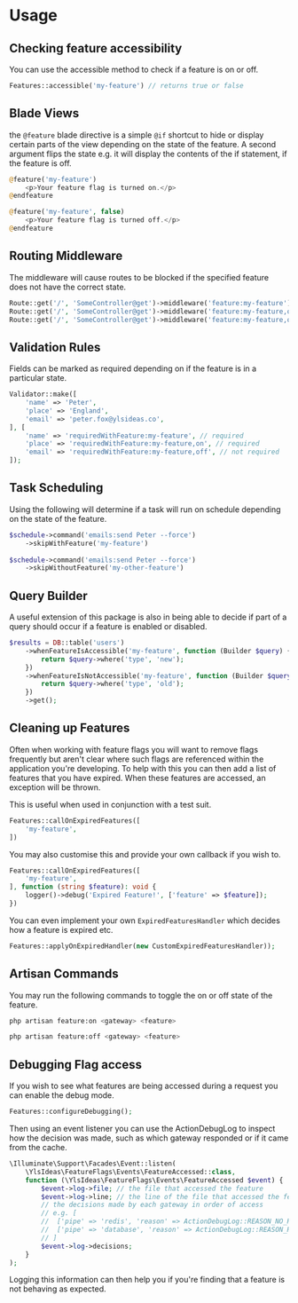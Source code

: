 # Usage

## Checking feature accessibility

You can use the accessible method to check if a feature is on or off.

```php
Features::accessible('my-feature') // returns true or false
```

## Blade Views

the `@feature` blade directive is a simple `@if` shortcut to hide or display certain parts of the view
depending on the state of the feature. A second argument flips the state e.g. it will display the contents
of the if statement, if the feature is off.

```php
@feature('my-feature')
    <p>Your feature flag is turned on.</p>
@endfeature

@feature('my-feature', false)
    <p>Your feature flag is turned off.</p>
@endfeature
```

## Routing Middleware

The middleware will cause routes to be blocked if the specified feature does not have the correct state.

```php
Route::get('/', 'SomeController@get')->middleware('feature:my-feature')
Route::get('/', 'SomeController@get')->middleware('feature:my-feature,on')
Route::get('/', 'SomeController@get')->middleware('feature:my-feature,off,404')
```

## Validation Rules

Fields can be marked as required depending on if the feature is in a particular state.

```php
Validator::make([
    'name' => 'Peter',
    'place' => 'England',
    'email' => 'peter.fox@ylsideas.co',
], [
    'name' => 'requiredWithFeature:my-feature', // required
    'place' => 'requiredWithFeature:my-feature,on', // required
    'email' => 'requiredWithFeature:my-feature,off', // not required
]);
```

## Task Scheduling

Using the following will determine if a task will run on schedule depending on the state of the
feature.

```php
$schedule->command('emails:send Peter --force')
    ->skipWithFeature('my-feature')
    
$schedule->command('emails:send Peter --force')
    ->skipWithoutFeature('my-other-feature')    
```

## Query Builder

A useful extension of this package is also in being able to decide if part of a query should occur if a feature is
enabled or disabled.

```php
$results = DB::table('users')
    ->whenFeatureIsAccessible('my-feature', function (Builder $query) {
        return $query->where('type', 'new');
    })
    ->whenFeatureIsNotAccessible('my-feature', function (Builder $query) {
        return $query->where('type', 'old');
    })
    ->get();
```

## Cleaning up Features

Often when working with feature flags you will want to remove flags frequently but aren't clear where
such flags are referenced within the application you're developing. To help with this you can then
add a list of features that you have expired. When these features are accessed, an exception will be thrown.

This is useful when used in conjunction with a test suit.

```php
Features::callOnExpiredFeatures([
    'my-feature',
])
```

You may also customise this and provide your own callback if you wish to.

```php
Features::callOnExpiredFeatures([
    'my-feature',
], function (string $feature): void {
    logger()->debug('Expired Feature!', ['feature' => $feature]);
})
```

You can even implement your own `ExpiredFeaturesHandler` which decides how a feature is expired etc.

```php
Features::applyOnExpiredHandler(new CustomExpiredFeaturesHandler));
```

## Artisan Commands

You may run the following commands to toggle the on or off state of the feature.

```bash
php artisan feature:on <gateway> <feature>

php artisan feature:off <gateway> <feature>
```

## Debugging Flag access

If you wish to see what features are being accessed during a request you can enable the debug mode.

```php
Features::configureDebugging();
```

Then using an event listener you can use the ActionDebugLog to inspect how the decision was made, such as
which gateway responded or if it came from the cache.

```php
\Illuminate\Support\Facades\Event::listen(
    \YlsIdeas\FeatureFlags\Events\FeatureAccessed::class, 
    function (\YlsIdeas\FeatureFlags\Events\FeatureAccessed $event) {
        $event->log->file; // the file that accessed the feature
        $event->log->line; // the line of the file that accessed the feature
        // the decisions made by each gateway in order of access
        // e.g. [
        //  ['pipe' => 'redis', 'reason' => ActionDebugLog::REASON_NO_RESULT, 'result' => false],
        //  ['pipe' => 'database', 'reason' => ActionDebugLog::REASON_RESULT, 'result' => true],
        // ]
        $event->log->decisions;
    }
);
```

Logging this information can then help you if you're finding that a feature is not behaving as expected.